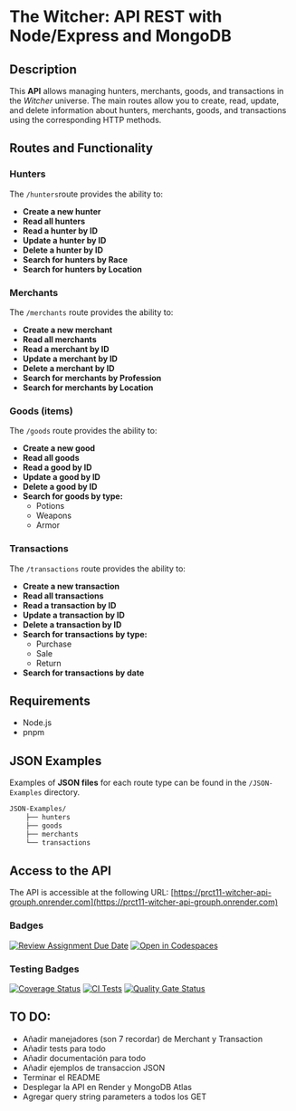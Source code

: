 # The Witcher: API REST with Node/Express and MongoDB
## Description
This **API** allows managing hunters, merchants, goods, and transactions in the *Witcher* universe. The main routes allow you to create, read, update, and delete information about hunters, merchants, goods, and transactions using the corresponding HTTP methods.

## Routes and Functionality
### Hunters
The `/hunters`route provides the ability to:
- **Create a new hunter**
- **Read all hunters**
- **Read a hunter by ID**
- **Update a hunter by ID**
- **Delete a hunter by ID**
- **Search for hunters by Race**
- **Search for hunters by Location**

### Merchants
The `/merchants` route provides the ability to:
- **Create a new merchant**
- **Read all merchants**
- **Read a merchant by ID**
- **Update a merchant by ID**
- **Delete a merchant by ID**
- **Search for merchants by Profession**
- **Search for merchants by Location**

### Goods (items)
The `/goods` route provides the ability to:
- **Create a new good**
- **Read all goods**
- **Read a good by ID**
- **Update a good by ID**
- **Delete a good by ID**
- **Search for goods by type:**
    - Potions
    - Weapons
    - Armor


### Transactions
The `/transactions` route provides the ability to:
- **Create a new transaction**
- **Read all transactions**
- **Read a transaction by ID**
- **Update a transaction by ID**
- **Delete a transaction by ID**
- **Search for transactions by type:** 
    - Purchase
    - Sale
    - Return
- **Search for transactions by date**

## Requirements
- Node.js
- pnpm 

## JSON Examples
Examples of **JSON files** for each route type can be found in the `/JSON-Examples` directory.
```bash
JSON-Examples/
    ├── hunters
    ├── goods
    ├── merchants
    └── transactions
```
## Access to the API
The API is accessible at the following URL: [https://prct11-witcher-api-grouph.onrender.com](https://prct11-witcher-api-grouph.onrender.com)

### Badges
[![Review Assignment Due Date](https://classroom.github.com/assets/deadline-readme-button-22041afd0340ce965d47ae6ef1cefeee28c7c493a6346c4f15d667ab976d596c.svg)](https://classroom.github.com/a/iigoPlD8)
[![Open in Codespaces](https://classroom.github.com/assets/launch-codespace-2972f46106e565e64193e422d61a12cf1da4916b45550586e14ef0a7c637dd04.svg)](https://classroom.github.com/open-in-codespaces?assignment_repo_id=19273657)


### Testing Badges
[![Coverage Status](https://coveralls.io/repos/github/ULL-ESIT-INF-DSI-2425/prct11-witcher-api-grouph/badge.svg?branch=main)](https://coveralls.io/github/ULL-ESIT-INF-DSI-2425/prct11-witcher-api-grouph?branch=main)
[![CI Tests](https://github.com/ULL-ESIT-INF-DSI-2425/prct11-witcher-api-grouph/actions/workflows/ci.yml/badge.svg)](https://github.com/ULL-ESIT-INF-DSI-2425/ULL-ESIT-INF-DSI-2425/prct11-witcher-api-grouph/actions/workflows/ci.yml)
[![Quality Gate Status](https://sonarcloud.io/api/project_badges/measure?project=ULL-ESIT-INF-DSI-2425_prct11-witcher-api-grouph&metric=alert_status)](https://sonarcloud.io/summary/new_code?id=ULL-ESIT-INF-DSI-2425_prct11-witcher-api-grouph)

## TO DO:
- Añadir manejadores (son 7 recordar) de Merchant y Transaction 
- Añadir tests para todo
- Añadir documentación para todo
- Añadir ejemplos de transaccion JSON 
- Terminar el README
- Desplegar la API en Render y MongoDB Atlas
- Agregar query string parameters a todos los GET
